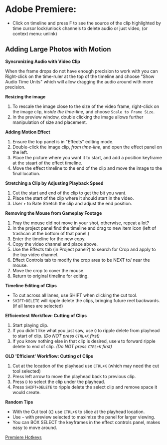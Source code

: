 # Adobe Premiere:
- Click on timeline and press F to see the source of the clip highlighted by time cursor lock/unlock channels to delete audio or just video, (or context menu: unlink)


## Adding Large Photos with Motion

**Syncronizing Audio with Video Clip**

When the frame drops do not have enough precision to work with you can Right-click on the time-ruler at the top of the timeline and choose "Show Audio Time Units" which will allow dragging the audio around with more precision.

**Resizing the image**

1. To rescale the image close to the size of the video frame, right-click on the image clip, _inside the time-line_, and choose `Scale to Frame Size`.
2. In the preview window, double clicking the image allows further manipulation of size and placement.

**Adding Motion Effect** 

1. Ensure the top panel is in "Effects" editing mode.
2. Double-click the image clip, _from time-line_, and open the effect panel on the left.
3. Place the picture where you want it to start, and add a position keyframe at the staart of the effect timeline.
4. Move the effect timeline to the end of the clip and move the image to the final location.

**Stretching a Clip by Adjusting Playback Speed**

1. Cut the start and end of the clip to get the bit you want.
2. Place the start of the clip where it should start in the video.
3. User `r` to Rate Stretch the clip and adjust the end position.

**Removing the Mouse from Gameplay Footage**

1. Pray the mouse did not move in your shot, otherwise, repeat a lot?
2. In the project panel find the timeline and drag to new item icon (left of trashcan at the bottom of that panel.)
3. Enter the timeline for the new copy.
4. Copy the video channel and place above.
5. Use the Effects tab (in Project panel?) to search for Crop and apply to the top video channel.
6. Effect Controls tab to modify the crop area to be NEXT to/ near the mouse.
7. Move the crop to cover the mouse.
8. Return to original timeline for editing.

**Timeline Editing of Clips**

- To cut across all lanes, use SHIFT when clicking the cut tool.
- `SHIFT+DELETE` will ripple delete the clips, bringing future reel backwards. (if all lanes are selected) 

**Efficientest Workflow: Cutting of Clips**
1. Start playing clip.
2. If you didn't like what you just saw, use `Q` to ripple delete from playhead to start of clip. _(Do NOT press `CTRL+K` first)_
3. If you know nothing else in that clip is desired, use `W` to forward ripple delete to end of clip. _(Do NOT press `CTRL+K` first)_

**OLD 'Efficient' Workflow: Cutting of Clips**

1. Cut at the location of the playhead use `CTRL+K` (which may need the cut tool selected)
2. Press left arrow to move the playhead back to previous clip.
3. Press `D` to select the clip under the playhead.
4. Press `SHIFT+DELETE` to ripple delete the select clip and remove space it would create.

**Random Tips**

- With the Cut tool (`C`) use `CTRL+K` to slice at the playhead location.
- Use `~` with preview selected to maximize the panel for larger viewing.
- You can BOX SELECT the keyframes in the effect controls panel, makes easy to move around.

[Premiere Hotkeys](https://helpx.adobe.com/premiere-pro/using/default-keyboard-shortcuts.html)
